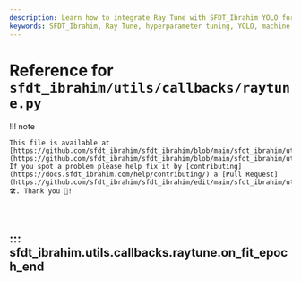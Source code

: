 ```yaml
---
description: Learn how to integrate Ray Tune with SFDT_Ibrahim YOLO for efficient hyperparameter tuning and performance tracking.
keywords: SFDT_Ibrahim, Ray Tune, hyperparameter tuning, YOLO, machine learning, deep learning, callbacks, integration, training metrics
---
```


# Reference for `sfdt_ibrahim/utils/callbacks/raytune.py`

!!! note

    This file is available at [https://github.com/sfdt_ibrahim/sfdt_ibrahim/blob/main/sfdt_ibrahim/utils/callbacks/raytune.py](https://github.com/sfdt_ibrahim/sfdt_ibrahim/blob/main/sfdt_ibrahim/utils/callbacks/raytune.py). If you spot a problem please help fix it by [contributing](https://docs.sfdt_ibrahim.com/help/contributing/) a [Pull Request](https://github.com/sfdt_ibrahim/sfdt_ibrahim/edit/main/sfdt_ibrahim/utils/callbacks/raytune.py) 🛠️. Thank you 🙏!

<br>

## ::: sfdt_ibrahim.utils.callbacks.raytune.on_fit_epoch_end

<br><br>
